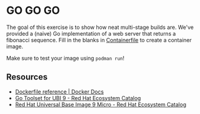 # GO GO GO

The goal of this exercise is to show how neat multi-stage builds are. We've provided a (naive) Go implementation of a web server that returns a fibonacci sequence. Fill in the blanks in [Containerfile](./Containerfile) to create a container image. 

Make sure to test your image using `podman run`!

## Resources

* [Dockerfile reference | Docker Docs](https://docs.docker.com/reference/dockerfile/)
* [Go Toolset for UBI 9 - Red Hat Ecosystem Catalog](https://catalog.redhat.com/software/containers/ubi9/go-toolset/61e5c00b4ec9945c18787690)
* [Red Hat Universal Base Image 9 Micro - Red Hat Ecosystem Catalog](https://catalog.redhat.com/software/containers/ubi9/ubi-micro/615bdf943f6014fa45ae1b58)